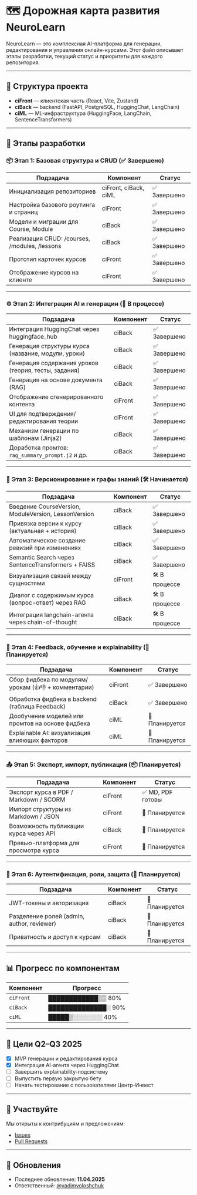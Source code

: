 # 🗺️ Дорожная карта развития NeuroLearn

NeuroLearn — это комплексная AI-платформа для генерации, редактирования и управления онлайн-курсами. Этот файл описывает этапы разработки, текущий статус и приоритеты для каждого репозитория.

---

## 📍 Структура проекта

- **ciFront** — клиентская часть (React, Vite, Zustand)
- **ciBack** — backend (FastAPI, PostgreSQL, HuggingChat, LangChain)
- **ciML** — ML-инфраструктура (HuggingFace, LangChain, SentenceTransformers)

---

## 🔢 Этапы разработки

### 📦 Этап 1: Базовая структура и CRUD (✅ Завершено)

| Подзадача                                  | Компонент   | Статус  |
|--------------------------------------------|-------------|---------|
| Инициализация репозиториев                 | ciFront, ciBack, ciML | ✅ Завершено |
| Настройка базового роутинга и страниц      | ciFront     | ✅ Завершено |
| Модели и миграции для Course, Module       | ciBack      | ✅ Завершено |
| Реализация CRUD: /courses, /modules, /lessons | ciBack      | ✅ Завершено |
| Прототип карточек курсов                   | ciFront     | ✅ Завершено |
| Отображение курсов на клиенте              | ciFront     | ✅ Завершено |

---

### ⚙️ Этап 2: Интеграция AI и генерации (🚧 В процессе)

| Подзадача                                              | Компонент | Статус   |
|--------------------------------------------------------|-----------|----------|
| Интеграция HuggingChat через huggingface_hub           | ciBack    | ✅ Завершено |
| Генерация структуры курса (название, модули, уроки)    | ciBack    | ✅ Завершено |
| Генерация содержания уроков (теория, тесты, задания)   | ciBack    | ✅ Завершено |
| Генерация на основе документа (RAG)                    | ciBack    | ✅ Завершено |
| Отображение сгенерированного контента                  | ciFront   | ✅ Завершено |
| UI для подтверждения/редактирования теории             | ciFront   | ✅ Завершено |
| Механизм генерации по шаблонам (Jinja2)                | ciBack    | ✅ Завершено |
| Доработка промтов: `rag_summary_prompt.j2` и др.       | ciBack    | ✅ Завершено |

---

### 🧩 Этап 3: Версионирование и графы знаний (🛠️ Начинается)

| Подзадача                                               | Компонент | Статус     |
|---------------------------------------------------------|-----------|------------|
| Введение CourseVersion, ModuleVersion, LessonVersion    | ciBack    | ✅ Завершено |
| Привязка версии к курсу (актуальная + история)          | ciBack    | ✅ Завершено |
| Автоматическое создание ревизий при изменениях          | ciBack    | ✅ Завершено |
| Semantic Search через SentenceTransformers + FAISS      | ciBack    | ✅ Завершено |
| Визуализация связей между сущностями                    | ciFront   | 🛠️ В процессе |
| Диалог с содержимым курса (вопрос-ответ) через RAG      | ciBack    | 🛠️ В процессе |
| Интеграция langchain-агента через chain-of-thought      | ciBack    | 🛠️ В процессе |

---

### 🧪 Этап 4: Feedback, обучение и explainability (🧬 Планируется)

| Подзадача                                                 | Компонент | Статус     |
|-----------------------------------------------------------|-----------|------------|
| Сбор фидбека по модулям/урокам (👍👎 + комментарии)        | ciFront   | ✅ Завершено |
| Обработка фидбека в backend (таблица Feedback)            | ciBack    | ✅ Завершено |
| Дообучение моделей или промтов на основе фидбека          | ciML      | 🧠 Планируется |
| Explainable AI: визуализация влияющих факторов            | ciML      | 🧠 Планируется |

---

### 📤 Этап 5: Экспорт, импорт, публикация (📦 Планируется)

| Подзадача                                | Компонент | Статус     |
|------------------------------------------|-----------|------------|
| Экспорт курса в PDF / Markdown / SCORM   | ciFront   | ✅ MD, PDF готовы |
| Импорт структуры из Markdown / JSON      | ciFront   | 🧠 Планируется |
| Возможность публикации курса через API  | ciBack    | 🧠 Планируется |
| Превью-платформа для просмотра курса     | ciFront   | 🧠 Планируется |

---

### 🔐 Этап 6: Аутентификация, роли, защита (🔐 Планируется)

| Подзадача                         | Компонент | Статус     |
|-----------------------------------|-----------|------------|
| JWT-токены и авторизация         | ciBack    | 🧠 Планируется |
| Разделение ролей (admin, author, reviewer) | ciBack | 🧠 Планируется |
| Приватность и доступ к курсам    | ciBack    | 🧠 Планируется |

---

## 📊 Прогресс по компонентам

| Компонент | Прогресс |
|----------|----------|
| `ciFront` | ████████████▒▒ 80% |
| `ciBack`  | ██████████████░ 90% |
| `ciML`    | █████▒░░░░░░░ 40% |

---

## 🧠 Цели Q2–Q3 2025

- [x] MVP генерации и редактирования курса
- [x] Интеграция AI-агента через HuggingChat
- [ ] Завершить explainability-подсистему
- [ ] Выпустить первую закрытую бету
- [ ] Начать тестирование с пользователями Центр-Инвест

---

## 🤝 Участвуйте

Мы открыты к контрибуциям и предложениям:
- [Issues](https://github.com/your-org/NeuroLearn/issues)
- [Pull Requests](https://github.com/your-org/NeuroLearn/pulls)

---

## 📌 Обновления

- Последнее обновление: **11.04.2025**
- Ответственный: [@vadimvoloshchuk](https://github.com/vadim-voloshchuk)


